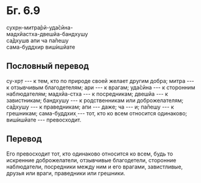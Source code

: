 # Бг. 6.9
сухр̣н-митра̄рй-уда̄сӣна-<br/>
мадхйастха-двешйа-бандхушу<br/>
са̄дхушв апи ча па̄пешу<br/>
сама-буддхир виш́ишйате
## Пословный перевод

су-хр̣т --- к тем, кто по природе своей желает другим добра; митра --- к
отзывчивым благодетелям; ари --- к врагам; уда̄сӣна --- к сторонним
наблюдателям; мадхйа-стха --- к посредникам; двешйа --- к завистникам;
бандхушу --- к родственникам или доброжелателям; са̄дхушу --- к
праведникам; апи --- даже; ча --- и; па̄пешу --- к грешникам;
сама-буддхих̣ --- тот, кто ко всем относится одинаково; виш́ишйате ---
превосходит.

## Перевод

Его превосходит тот, кто одинаково относится ко всем, будь то искренние
доброжелатели, отзывчивые благодетели, сторонние наблюдатели, посредники
между ним и его врагами, завистливые, друзья или враги, праведники или
грешники.
